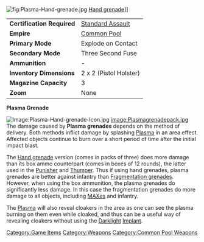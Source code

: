 ![](Plasma-Hand-grenade.md.jpg "fig:Plasma-Hand-grenade.jpg") [Hand
grenade](Hand_grenade.md)\]\]

|                            |                                                    |
| -------------------------- | -------------------------------------------------- |
| **Certification Required** | [Standard Assault](Standard_Assault.md) |
| **Empire**                 | [Common Pool](Common_Pool.md)           |
| **Primary Mode**           | Explode on Contact                                 |
| **Secondary Mode**         | Three Second Fuse                                  |
| **Ammunition**             | \-                                                 |
| **Inventory Dimensions**   | 2 x 2 (Pistol Holster)                             |
| **Magazine Capacity**      | 3                                                  |
| **Zoom**                   | None                                               |

**Plasma Grenade**

![Image:Plasma-Hand-grenade-Icon.jpg](Plasma-Hand-grenade-Icon.md.jpg "fig:Image:Plasma-Hand-grenade-Icon.jpg")
[image:Plasmagrenadepack.jpg](image:Plasmagrenadepack.md.jpg)
The damage caused by **Plasma grenades** depends on the method of
delivery. Both methods inflict damage by splashing
[Plasma](Plasma.md) in an area effect. Affected objects continue
to burn over a short period of time after the initial impact blast.

The [Hand grenade](Hand_grenade.md) version (comes in packs of
three) does more damage than its box ammo counterpart (comes in boxes of
12 rounds), the latter used in the [Punisher](Punisher.md) and
[Thumper](Thumper.md). Thus if using hand grenades, plasma
grenades are better against infantry than [Fragmentation
grenades](Fragmentation_grenade.md). However, when using the box
ammunition, the plasma grenades do significantly less damage. In this
case the fragmentation grenades do more damage to all objects, including
[MAXes](MAX.md) and infantry.

The [Plasma](Plasma.md) will also reveal cloakers in the area as
one can see the plasma burning on them even while cloaked, and thus can
be a useful way of revealing cloakers without using the
[Darklight](Darklight.md) [Implant](Implant.md).

[Category:Game Items](Category:Game_Items.md)
[Category:Weapons](Category:Weapons.md) [Category:Common Pool
Weapons](Category:Common_Pool_Weapons.md)
